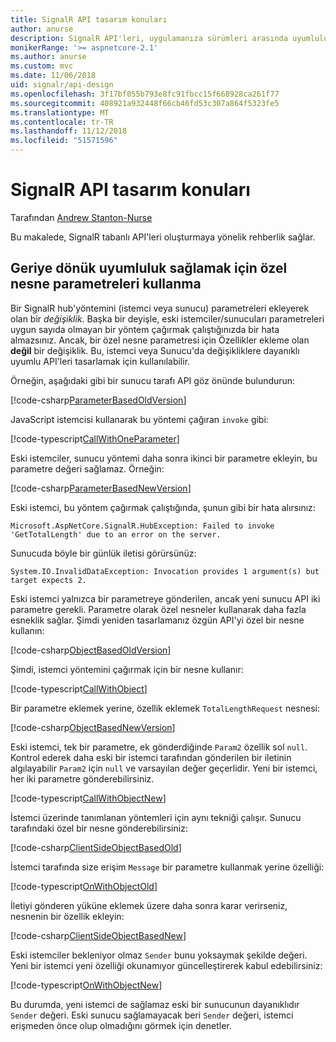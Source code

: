 ```yaml
---
title: SignalR API tasarım konuları
author: anurse
description: SignalR API'leri, uygulamanıza sürümleri arasında uyumluluk için tasarlamayı öğrenin.
monikerRange: '>= aspnetcore-2.1'
ms.author: anurse
ms.custom: mvc
ms.date: 11/06/2018
uid: signalr/api-design
ms.openlocfilehash: 3f17bf055b793e8fc91fbcc15f668928ca261f77
ms.sourcegitcommit: 408921a932448f66cb46fd53c307a864f5323fe5
ms.translationtype: MT
ms.contentlocale: tr-TR
ms.lasthandoff: 11/12/2018
ms.locfileid: "51571596"
---
```

# <a name="signalr-api-design-considerations"></a>SignalR API tasarım konuları

Tarafından [Andrew Stanton-Nurse](https://twitter.com/anurse)

Bu makalede, SignalR tabanlı API'leri oluşturmaya yönelik rehberlik sağlar.

## <a name="use-custom-object-parameters-to-ensure-backwards-compatibility"></a>Geriye dönük uyumluluk sağlamak için özel nesne parametreleri kullanma

Bir SignalR hub'yöntemini (istemci veya sunucu) parametreleri ekleyerek olan bir *değişiklik*. Başka bir deyişle, eski istemciler/sunucuları parametreleri uygun sayıda olmayan bir yöntem çağırmak çalıştığınızda bir hata almazsınız. Ancak, bir özel nesne parametresi için Özellikler ekleme olan **değil** bir değişiklik. Bu, istemci veya Sunucu'da değişikliklere dayanıklı uyumlu API'leri tasarlamak için kullanılabilir.

Örneğin, aşağıdaki gibi bir sunucu tarafı API göz önünde bulundurun:

[!code-csharp[ParameterBasedOldVersion](api-design/sample/Samples.cs?name=ParameterBasedOldVersion)]

JavaScript istemcisi kullanarak bu yöntemi çağıran `invoke` gibi:

[!code-typescript[CallWithOneParameter](api-design/sample/Samples.ts?name=CallWithOneParameter)]

Eski istemciler, sunucu yöntemi daha sonra ikinci bir parametre ekleyin, bu parametre değeri sağlamaz. Örneğin:

[!code-csharp[ParameterBasedNewVersion](api-design/sample/Samples.cs?name=ParameterBasedNewVersion)]

Eski istemci, bu yöntem çağırmak çalıştığında, şunun gibi bir hata alırsınız:

```
Microsoft.AspNetCore.SignalR.HubException: Failed to invoke 'GetTotalLength' due to an error on the server.
```

Sunucuda böyle bir günlük iletisi görürsünüz:

```
System.IO.InvalidDataException: Invocation provides 1 argument(s) but target expects 2.
```

Eski istemci yalnızca bir parametreye gönderilen, ancak yeni sunucu API iki parametre gerekli. Parametre olarak özel nesneler kullanarak daha fazla esneklik sağlar. Şimdi yeniden tasarlamanız özgün API'yi özel bir nesne kullanın:

[!code-csharp[ObjectBasedOldVersion](api-design/sample/Samples.cs?name=ObjectBasedOldVersion)]

Şimdi, istemci yöntemini çağırmak için bir nesne kullanır:

[!code-typescript[CallWithObject](api-design/sample/Samples.ts?name=CallWithObject)]

Bir parametre eklemek yerine, özellik eklemek `TotalLengthRequest` nesnesi:

[!code-csharp[ObjectBasedNewVersion](api-design/sample/Samples.cs?name=ObjectBasedNewVersion&highlight=4,9-13)]

Eski istemci, tek bir parametre, ek gönderdiğinde `Param2` özellik sol `null`. Kontrol ederek daha eski bir istemci tarafından gönderilen bir iletinin algılayabilir `Param2` için `null` ve varsayılan değer geçerlidir. Yeni bir istemci, her iki parametre gönderebilirsiniz.

[!code-typescript[CallWithObjectNew](api-design/sample/Samples.ts?name=CallWithObjectNew)]

İstemci üzerinde tanımlanan yöntemleri için aynı tekniği çalışır. Sunucu tarafındaki özel bir nesne gönderebilirsiniz:

[!code-csharp[ClientSideObjectBasedOld](api-design/sample/Samples.cs?name=ClientSideObjectBasedOld)]

İstemci tarafında size erişim `Message` bir parametre kullanmak yerine özelliği:

[!code-typescript[OnWithObjectOld](api-design/sample/Samples.ts?name=OnWithObjectOld)]

İletiyi gönderen yüküne eklemek üzere daha sonra karar verirseniz, nesnenin bir özellik ekleyin:

[!code-csharp[ClientSideObjectBasedNew](api-design/sample/Samples.cs?name=ClientSideObjectBasedNew&highlight=5)]

Eski istemciler bekleniyor olmaz `Sender` bunu yoksaymak şekilde değeri. Yeni bir istemci yeni özelliği okunamıyor güncelleştirerek kabul edebilirsiniz:

[!code-typescript[OnWithObjectNew](api-design/sample/Samples.ts?name=OnWithObjectNew&highlight=2-5)]

Bu durumda, yeni istemci de sağlamaz eski bir sunucunun dayanıklıdır `Sender` değeri. Eski sunucu sağlamayacak beri `Sender` değeri, istemci erişmeden önce olup olmadığını görmek için denetler.
